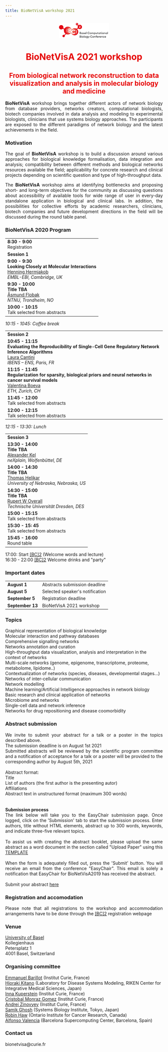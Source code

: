 ```yaml
---
title: BioNetVisA workshop 2021
---
```



<center><a href="/"><img id="BC2_2021" src="BC2_2021_logo.png" style="width:160px;"/></a></center>
<p> </p>

# <center><font color="#e60000">BioNetVisA 2021 workshop</font></center>
## <center><font color="#e60000">From biological network reconstruction to data visualization and analysis in molecular biology and medicine</font></center>
<!--
<p align="center"><b><font color="#e60000">The final programme and the abstract booklet are available</font><a href="/Abstracts/Bionetvisa2020/BioNetVisA2020_booklet.pdf"> here</a></b></p>

<p align="center"><b><font color="#e60000">The workshop presentations are available</font><a href="https://drive.google.com/open?id=1cLa4gSUAeogCNUi1yAFzlidHbOrxakxh"> here</a></b></p> -->

<p align="justify"><b>BioNetVisA</b> workshop brings together different actors of network biology from database providers, networks creators, computational biologists, biotech companies involved in data analysis and modeling to experimental biologists, clinicians that use systems biology approaches. The participants are exposed to the different paradigms of network biology and the latest achievements in the field.
</p>

### Motivation

<p align="justify">The goal of <b>BioNetVisA</b> workshop is to build a discussion around various approaches for biological knowledge formalisation, data integration and analysis; compatibility between different methods and biological networks resources available the field; applicability for concrete research and clinical projects depending on scientific question and type of high-throughput data.
</p>

<p align="justify">The <b>BioNetVisA</b> workshop aims at identifying bottlenecks and proposing short- and long-term objectives for the community as discussing questions about accessibility of available tools for wide range of user in every-day standalone application in biological and clinical labs. In addition, the possibilities for collective efforts by academic researchers, clinicians, biotech companies and future development directions in the field will be discussed during the round table panel.
</p>
<!--
### Audience
<p align="justify">The workshop targets computational systems biologists, molecular and cell biologists, clinicians and a wide audience interested in update and discussion around current status of network biology, pathway databases, and related analysis tools, including visualization, statistical analysis and dynamic modelling. No computational background is required to attend the workshop.
</p>
-->

### BioNetVisA 2020 Program

<table>
<tr><td><b>8:30 - 9:00</b><br />
Registration</td></tr>

<tr><td><strong>Session 1</strong></td></tr>
<tr><td><b>9:00 - 9:30</b><br />
<strong>Looking Closely at Molecular Interactions</strong><br />
<a href="https://www.ebi.ac.uk/about/people/henning-hermjakob">Henning Hermjakob</a> <br />
<i>EMBL-EBI, Cambridge, UK</i></td></tr>
<tr><td><b>9:30 - 10:00</b><br />
<strong>Title TBA</strong><br />
<a href="https://www.ntnu.edu/employees/asmund.flobak">Åsmund Flobak</a> <br />
<i>NTNU, Trondheim, NO</i></td></tr>
<tr><td><b>10:00 - 10:15</b><br />
Talk selected from abstracts</td></tr>
</table>
<p>
<i>10:15 - 1045: Coffee break</i>
</p>
<table>
<tr><td><strong>Session 2</strong></td></tr>
<tr><td><b>10:45 - 11:15</b><br />
<strong>Evaluating the Reproducibility of Single-Cell Gene Regulatory Network Inference Algorithms</strong><br />
<a href="https://www.ibens.ens.fr/spip.php?article364">Laura Cantini</a> <br />
<i>IBENS – ENS, Paris, FR</i></td></tr>
<tr><td><b>11:15 - 11:45</b><br />
<strong>Regularization for sparsity, biological priors and neural networks in cancer survival models</strong><br />
<a href="http://boevalab.inf.ethz.ch/">Valentina Boeva</a> <br />
<i>ETH, Zurich, CH</i></td></tr> 
<tr><td><b>11:45 - 12:00</b><br />
Talk selected from abstracts</td></tr>
<tr><td><b>12:00 - 12:15</b><br />
Talk selected from abstracts</td></tr>
</table>
<p>
<i>12:15 - 13:30: Lunch</i>
</p>
<table>
<tr><td><strong>Session 3</strong></td></tr>
<tr><td><b>13:30 - 14:00</b><br />
<strong>Title TBA</strong><br />
<a href="https://genexplain.com/standard_posts/our-team/">Alexander Kel</a> <br />
<i>neXplain, Wolfenbüttel, DE</i></td></tr>
<tr><td><b>14:00 - 14:30</b><br />
<strong>Title TBA</strong><br />
<a href="https://biochem.unl.edu/tomas-helikar">Thomas Helikar</a> <br />
<i>University of Nebraska, Nebraska, US</i></td></tr> 
<tr><td><b>14:30 - 15:00</b><br />
<strong>Title TBA</strong><br />
<a href="https://rupertoverall.net/">Rupert W Overall</a> <br />
<i>Technische Universität Dresden, DES</i></td></tr> 
<tr><td><b>15:00 - 15:15</b><br />
Talk selected from abstracts</td></tr>
<tr><td><b>15:30 - 15: 45</b><br />
Talk selected from abstracts</td></tr>
<tr><td><b>15:45 - 16:00</b><br />
Round table</td></tr>
</table>
<p>
17:00: Start <a href="https://www.bc2.ch/">[BC]2</a> (Welcome words and lecture)<br />
16:30 - 22:00 <a href="https://www.bc2.ch/">[BC]2</a> Welcome drinks and "party"
</p>


### Important dates
<table style="width 100%">
<tr><td><b>August 1</b></td>
  <td>Abstracts submission deadline</td></tr>
<tr><td><b>August 5</b></td>
  <td>Selected speaker's notification</td></tr>
<tr><td><b>September 5</b></td>
  <td>Registration deadline</td></tr>
<tr><td><b>September 13</b></td>
  <td>BioNetVisA 2021 workshop</td></tr>
</table>


### Topics
<p>Graphical representation of biological knowledge<br />
Molecular interaction and pathway databases<br />
Comprehensive signalling networks<br />
Networks annotation and curation<br />
High-throughput data visualization, analysis and interpretation in the context of networks<br />
Multi-scale networks (genome, epigenome, transcriptome, proteome, metabolome, lipidome..)<br />
Contextualization of networks (species, diseases, developmental stages…)<br />
Networks of inter-cellular communication<br />
Network modelling<br />
Machine learning/Artificial Intelligence approaches in network biology <br />
Basic research and clinical application of networks<br />
Microbiome and networks<br />
Single-cell data and network inference<br />
Networks for drug repositioning and disease coomorbidity<br />
</p>

### Abstract submission
<p align="justify">We invite to submit your abstract for a talk or a poster in the topics described above.<br />
The submission deadline is on August 1st 2021<br />
Submitted abstracts will be reviewed by the scientific program committee and a notification of acceptance for a talk or a poster will be provided to the corresponding author by August 5th, 2021<br />
<br />
Abstract format:<br />
Title<br />
List of authors (the first author is the presenting autor)<br />
Affiliations<br />
Abstract text in unstructured format (maximum 300 words)<br />
<br />
<br />
<strong>Submission process</strong><br />
The link below will take you to the EasyChair submission page. Once logged, click on the 'Submission' tab to start the submission process. Enter authors, title without HTML elements, abstract up to 300 words, keywords, and indicate three-five relevant topics.<br />
<br />
To assist us with creating the abstract booklet, please upload the same abstract as a word document in the section called "Upload Paper" using this 
<a href="/AbstractTemplate_BioNetVisA.docx">TEMPLATE</a><br />
<br />
When the form is adequately filled out, press the 'Submit' button. You will receive an email from the conference "EasyChair". This email is solely a notification that EasyChair for BioNetVisA2019 has received the abstract.<br />
<br />
Submit your abstract <a href="https://easychair.org/conferences/?conf=bionetvisa2021">here</a><br />
</p>

### Registration and accomodation
<p align="justify"> Please note that all registrations to the workshop and accommodation arrangements have to be done through the <a href="https://www.bc2.ch/">[BC]2</a> registration webpage
</p>

### Venue
<p>
<a href="https://www.unibas.ch/de">University of Basel</a><br />
Kollegienhaus<br />
Petersplatz 1<br />
4001 Basel, Switzerland<br />
</p>

### Organising committee
<p>
<a href="https://science.curie.fr/recherche/biologie-interactive-des-tumeurs-immunologie-environnement/c/">Emmanuel Barillot</a> (Institut Curie, France)<br />
<a href="http://www.sbi.jp/">Hioraki Kitano</a> (Laboratory for Disease Systems Modeling, RIKEN Center for Integrative Medical Sciences, Japan)<br />
<a href="http://sysbio.curie.fr/">Inna Kuperstein</a> (Institut Curie, France)<br />
<a href="http://sysbio.curie.fr/"> Cristobal Monraz Gomez</a> (Institut Curie, France)<br />
<a href="http://www.ihes.fr/~zinovyev/">Andrei Zinovyev</a> (Institut Curie, France)<br />
<a href="http://www.sbi.jp/members.htm">Samik Ghosh</a> (Systems Biology Institute, Tokyo, Japan)<br /> 
<a href="https://reactome.org/">Robin Haw</a> (Ontario Institute for Cancer Research, Canada)<br />
<a href="https://www.bsc.es/valencia-alfonso">Alfonso Valencia</a> (Barcelona Supercomputing Center, Barcelona, Spain)<br/>
</p>

<!--
### Workshop link
<p>
<font color="#e60000">TBA</font>
  </p>
-->

### Contact us
<p>
bionetvisa@curie.fr
</p>

